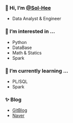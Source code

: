 ### 👋 Hi, I’m [@Sol-Hee](https://github.com/Sol-Hee)
  - Data Analyst & Engineer
  
### 👀 I’m interested in ...
  - Python
  - DataBase
  - Math & Statics
  - Spark

### 🌱 I’m currently learning ...
  - PL/SQL
  - Spark

### ✨ Blog <br/>
  - [GitBlog](http://Sol-hee.github.io)
  - [Naver](http://blog.naver.com/thfgml07)

<!---
Sol-Hee/Sol-Hee is a ✨ special ✨ repository because its `README.md` (this file) appears on your GitHub profile.
You can click the Preview link to take a look at your changes.
--->
